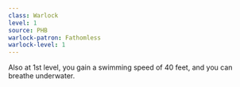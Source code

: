 ```yaml
---
class: Warlock
level: 1
source: PHB
warlock-patron: Fathomless
warlock-level: 1
---
```


Also at 1st level, you gain a swimming speed of 40 feet, and you can breathe underwater.
